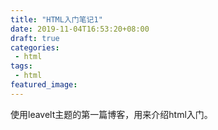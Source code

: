 ```yaml
---
title: "HTML入门笔记1"
date: 2019-11-04T16:53:20+08:00
draft: true
categories:
 - html
tags:
 - html
featured_image:
---
```

使用leavelt主题的第一篇博客，用来介绍html入门。